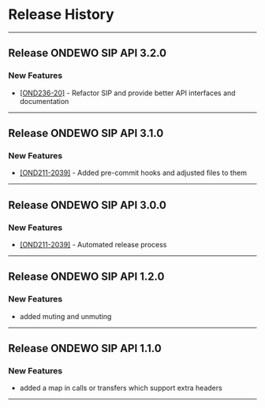 # Release History
*****************

## Release ONDEWO SIP API 3.2.0

### New Features
 * [[OND236-20]](https://ondewo.atlassian.net/browse/OND236-20) - Refactor SIP and provide better API interfaces and documentation

*****************
## Release ONDEWO SIP API 3.1.0

### New Features
 * [[OND211-2039]](https://ondewo.atlassian.net/browse/OND211-2039) - Added pre-commit hooks and adjusted files to them

*****************

## Release ONDEWO SIP API 3.0.0

### New Features
 * [[OND211-2039]](https://ondewo.atlassian.net/browse/OND211-2039) - Automated release process

*****************

## Release ONDEWO SIP API 1.2.0

### New Features
 * added muting and unmuting

*****************

## Release ONDEWO SIP API 1.1.0

### New Features
 * added a map in calls or transfers which support extra headers

*****************
